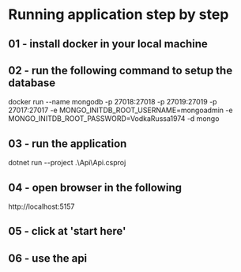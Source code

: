 # Running application step by step
## 01 - install docker in your local machine
## 02 - run the following command to setup the database
docker run --name mongodb -p 27018:27018 -p 27019:27019 -p 27017:27017 -e MONGO_INITDB_ROOT_USERNAME=mongoadmin -e MONGO_INITDB_ROOT_PASSWORD=VodkaRussa1974 -d mongo
## 03 - run the application
dotnet run --project .\Api\Api.csproj
## 04 - open browser in the following
http://localhost:5157
## 05 - click at 'start here'
## 06 - use the api
